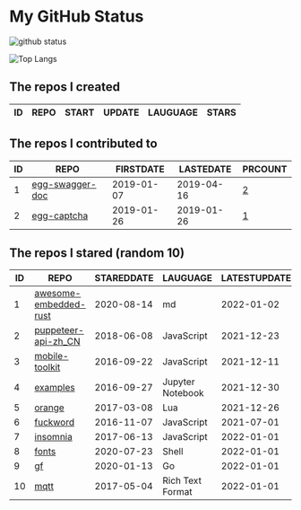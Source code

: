 # My GitHub Status

<img src="https://github-readme-stats-1.yihong0618.vercel.app/api?username=jc-lathander&show_icons=true&&&hide_title=true&count_private=true" alt="github status" />

![Top Langs](https://github-readme-stats-1.yihong0618.vercel.app/api/top-langs/?username=jc-lathander&layout=compact)

<!--START_SECTION:my_github-->
## The repos I created
| ID | REPO | START | UPDATE | LAUGUAGE | STARS |
|----|------|-------|--------|----------|-------|

## The repos I contributed to
| ID |                                REPO                                | FIRSTDATE  | LASTEDATE  |                                          PRCOUNT                                           |
|----|--------------------------------------------------------------------|------------|------------|--------------------------------------------------------------------------------------------|
|  1 | [egg-swagger-doc](https://github.com/Yanshijie-EL/egg-swagger-doc) | 2019-01-07 | 2019-04-16 | [2](https://github.com/Yanshijie-EL/egg-swagger-doc/pulls?q=is%3Apr+author%3Ajc-lathander) |
|  2 | [egg-captcha](https://github.com/Raoul1996/egg-captcha)            | 2019-01-26 | 2019-01-26 | [1](https://github.com/Raoul1996/egg-captcha/pulls?q=is%3Apr+author%3Ajc-lathander)        |

## The repos I stared (random 10)
| ID |                                      REPO                                       | STAREDDATE |     LAUGUAGE     | LATESTUPDATE |
|----|---------------------------------------------------------------------------------|------------|------------------|--------------|
|  1 | [awesome-embedded-rust](https://github.com/rust-embedded/awesome-embedded-rust) | 2020-08-14 | md               | 2022-01-02   |
|  2 | [puppeteer-api-zh_CN](https://github.com/zhaoqize/puppeteer-api-zh_CN)          | 2018-06-08 | JavaScript       | 2021-12-23   |
|  3 | [mobile-toolkit](https://github.com/angular/mobile-toolkit)                     | 2016-09-22 | JavaScript       | 2021-12-11   |
|  4 | [examples](https://github.com/elastic/examples)                                 | 2016-09-27 | Jupyter Notebook | 2021-12-30   |
|  5 | [orange](https://github.com/orlabs/orange)                                      | 2017-03-08 | Lua              | 2021-12-26   |
|  6 | [fuckword](https://github.com/NextZeus/fuckword)                                | 2016-11-07 | JavaScript       | 2021-07-01   |
|  7 | [insomnia](https://github.com/Kong/insomnia)                                    | 2017-06-13 | JavaScript       | 2022-01-01   |
|  8 | [fonts](https://github.com/powerline/fonts)                                     | 2020-07-23 | Shell            | 2022-01-01   |
|  9 | [gf](https://github.com/gogf/gf)                                                | 2020-01-13 | Go               | 2022-01-01   |
| 10 | [mqtt](https://github.com/mcxiaoke/mqtt)                                        | 2017-05-04 | Rich Text Format | 2022-01-01   |

<!--END_SECTION:my_github-->
